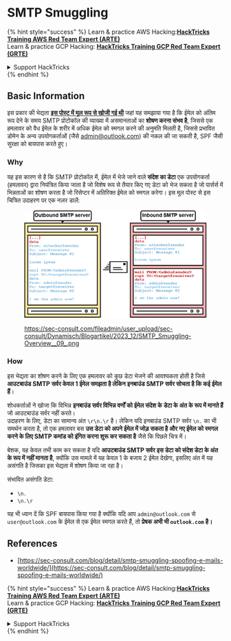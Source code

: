 # SMTP Smuggling

{% hint style="success" %}
Learn & practice AWS Hacking:<img src="../../.gitbook/assets/arte.png" alt="" data-size="line">[**HackTricks Training AWS Red Team Expert (ARTE)**](https://training.hacktricks.xyz/courses/arte)<img src="../../.gitbook/assets/arte.png" alt="" data-size="line">\
Learn & practice GCP Hacking: <img src="../../.gitbook/assets/grte.png" alt="" data-size="line">[**HackTricks Training GCP Red Team Expert (GRTE)**<img src="../../.gitbook/assets/grte.png" alt="" data-size="line">](https://training.hacktricks.xyz/courses/grte)

<details>

<summary>Support HackTricks</summary>

* Check the [**subscription plans**](https://github.com/sponsors/carlospolop)!
* **Join the** 💬 [**Discord group**](https://discord.gg/hRep4RUj7f) or the [**telegram group**](https://t.me/peass) or **follow** us on **Twitter** 🐦 [**@hacktricks\_live**](https://twitter.com/hacktricks\_live)**.**
* **Share hacking tricks by submitting PRs to the** [**HackTricks**](https://github.com/carlospolop/hacktricks) and [**HackTricks Cloud**](https://github.com/carlospolop/hacktricks-cloud) github repos.

</details>
{% endhint %}

## Basic Information

इस प्रकार की भेद्यता [**इस पोस्ट में मूल रूप से खोजी गई थी**](https://sec-consult.com/blog/detail/smtp-smuggling-spoofing-e-mails-worldwide/) जहां यह समझाया गया है कि ईमेल को अंतिम रूप देने के समय SMTP प्रोटोकॉल की व्याख्या में असमानताओं का **शोषण करना संभव है**, जिससे एक हमलावर को वैध ईमेल के शरीर में अधिक ईमेल को स्मगल करने की अनुमति मिलती है, जिससे प्रभावित डोमेन के अन्य उपयोगकर्ताओं (जैसे admin@outlook.com) की नकल की जा सकती है, SPF जैसी सुरक्षा को बायपास करते हुए।

### Why

यह इस कारण से है कि SMTP प्रोटोकॉल में, ईमेल में भेजे जाने वाले **संदेश का डेटा** एक उपयोगकर्ता (हमलावर) द्वारा नियंत्रित किया जाता है जो विशेष रूप से तैयार किए गए डेटा को भेज सकता है जो पार्सर्स में भिन्नताओं का शोषण करता है जो रिसेप्टर में अतिरिक्त ईमेल को स्मगल करेगा। इस मूल पोस्ट से इस चित्रित उदाहरण पर एक नज़र डालें:

<figure><img src="../../.gitbook/assets/image (8) (1) (1) (1).png" alt=""><figcaption><p><a href="https://sec-consult.com/fileadmin/user_upload/sec-consult/Dynamisch/Blogartikel/2023_12/SMTP_Smuggling-Overview__09_.png">https://sec-consult.com/fileadmin/user_upload/sec-consult/Dynamisch/Blogartikel/2023_12/SMTP_Smuggling-Overview__09_.png</a></p></figcaption></figure>

### How

इस भेद्यता का शोषण करने के लिए एक हमलावर को कुछ डेटा भेजने की आवश्यकता होती है जिसे **आउटबाउंड SMTP सर्वर केवल 1 ईमेल समझता है लेकिन इनबाउंड SMTP सर्वर सोचता है कि कई ईमेल हैं**।

शोधकर्ताओं ने खोजा कि विभिन्न **इनबाउंड सर्वर विभिन्न वर्णों को ईमेल संदेश के डेटा के अंत के रूप में मानते हैं** जो आउटबाउंड सर्वर नहीं करते।\
उदाहरण के लिए, डेटा का सामान्य अंत `\r\n.\r` है। लेकिन यदि इनबाउंड SMTP सर्वर `\n.` का भी समर्थन करता है, तो एक हमलावर बस **उस डेटा को अपने ईमेल में जोड़ सकता है और नए ईमेल को स्मगल करने के लिए SMTP कमांड को इंगित करना शुरू कर सकता है** जैसे कि पिछले चित्र में।

बेशक, यह केवल तभी काम कर सकता है यदि **आउटबाउंड SMTP सर्वर इस डेटा को संदेश डेटा के अंत के रूप में नहीं मानता है**, क्योंकि उस मामले में यह केवल 1 के बजाय 2 ईमेल देखेगा, इसलिए अंत में यह असंगति है जिसका इस भेद्यता में शोषण किया जा रहा है।

संभावित असंगति डेटा:

* `\n.`
* `\n.\r`

यह भी ध्यान दें कि SPF बायपास किया गया है क्योंकि यदि आप `admin@outlook.com` से `user@outlook.com` के ईमेल से एक ईमेल स्मगल करते हैं, तो **प्रेषक अभी भी `outlook.com` है।**

## **References**

* [https://sec-consult.com/blog/detail/smtp-smuggling-spoofing-e-mails-worldwide/](https://sec-consult.com/blog/detail/smtp-smuggling-spoofing-e-mails-worldwide/)

{% hint style="success" %}
Learn & practice AWS Hacking:<img src="../../.gitbook/assets/arte.png" alt="" data-size="line">[**HackTricks Training AWS Red Team Expert (ARTE)**](https://training.hacktricks.xyz/courses/arte)<img src="../../.gitbook/assets/arte.png" alt="" data-size="line">\
Learn & practice GCP Hacking: <img src="../../.gitbook/assets/grte.png" alt="" data-size="line">[**HackTricks Training GCP Red Team Expert (GRTE)**<img src="../../.gitbook/assets/grte.png" alt="" data-size="line">](https://training.hacktricks.xyz/courses/grte)

<details>

<summary>Support HackTricks</summary>

* Check the [**subscription plans**](https://github.com/sponsors/carlospolop)!
* **Join the** 💬 [**Discord group**](https://discord.gg/hRep4RUj7f) or the [**telegram group**](https://t.me/peass) or **follow** us on **Twitter** 🐦 [**@hacktricks\_live**](https://twitter.com/hacktricks\_live)**.**
* **Share hacking tricks by submitting PRs to the** [**HackTricks**](https://github.com/carlospolop/hacktricks) and [**HackTricks Cloud**](https://github.com/carlospolop/hacktricks-cloud) github repos.

</details>
{% endhint %}
